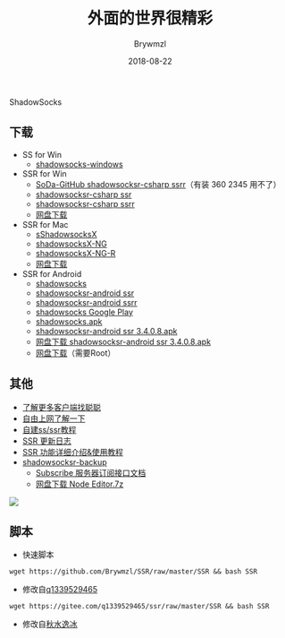 ﻿---
layout:     post
title:      外面的世界很精彩
subtitle:   
date:       2018-08-22
author:     Brywmzl
header-img: img/post-bg-os-metro.jpg
catalog: true
tags:

---
ShadowSocks
<!--more-->
## 下载
* SS for Win
	* [shadowsocks-windows](https://github.com/shadowsocks/shadowsocks-windows/releases)  
* SSR for Win
	* [SoDa-GitHub shadowsocksr-csharp ssrr](https://github.com/SoDa-GitHub/shadowsocksrr-csharp/releases)（有装 360 2345 用不了）  
	* [shadowsocksr-csharp ssr](https://github.com/shadowsocksr-backup/shadowsocksr-csharp/releases)  
	* [shadowsocksr-csharp ssrr](https://github.com/shadowsocksrr/shadowsocksr-csharp/releases)  
	* [网盘下载](http://pan.ccav1.me/lanzou.php?type=down&url=https://pan.lanzou.com/i0j7xqf)  
* SSR for Mac
	* [sShadowsocksX](https://github.com/shadowsocks/shadowsocks-iOS/releases)  
	* [shadowsocksX-NG](https://github.com/shadowsocksr-backup/ShadowsocksX-NG)  
	* [shadowsocksX-NG-R](https://github.com/qinyuhang/ShadowsocksX-NG-R/releases)  
	* [网盘下载](http://pan.ccav1.me/lanzou.php?type=down&url=https://www.lanzous.com/i1745if)  
* SSR for Android
	* [shadowsocks](https://github.com/shadowsocks/shadowsocks-android/releases)  
	* [shadowsocksr-android ssr](https://github.com/shadowsocksr-backup/shadowsocksr-android/releases)  
	* [shadowsocksr-android ssrr](https://github.com/shadowsocksrr/shadowsocksr-android/releases) 
	* [shadowsocks Google Play](https://play.google.com/store/apps/details?id=com.github.shadowsocks)  
	* [shadowsocks.apk](https://apps.evozi.com/apk-downloader/?id=com.github.shadowsocks)  
	* [shadowsocksr-android ssr 3.4.0.8.apk](https://github.com/shadowsocksr-backup/shadowsocksr-android/releases/download/3.4.0.8/shadowsocksr-release.apk) 
	* [网盘下载 shadowsocksr-android ssr 3.4.0.8.apk](http://pan.ccav1.me/lanzou.php?type=down&url=https://www.lanzous.com/i1pjt8h)  
	* [网盘下载](http://pan.ccav1.me/lanzou.php?type=down&url=https://pan.lanzou.com/i0j7w5i)（需要Root）  


## 其他
* [了解更多客户端找聪聪](https://congcong0806.github.io/)  
* [自由上网了解一下](https://github.com/Alvin9999/new-pac/wiki)  
* [自建ss/ssr教程](https://github.com/Alvin9999/new-pac/wiki/自建ss服务器教程)  
* [SSR 更新日志](https://files.ime.moe/shadowsocks/changelog.txt)  
* [SSR 功能详细介绍&使用教程](https://lolico.moe/tutorial/shadowsocksr.html)  
* [shadowsocksr-backup](https://github.com/shadowsocksr-backup)  
	* [Subscribe 服务器订阅接口文档](https://github.com/shadowsocksr-backup/shadowsocks-rss/wiki/Subscribe-服务器订阅接口文档)  
	* [网盘下载 Node Editor.7z](http://pan.ccav1.me/lanzou.php?type=down&url=https://www.lanzous.com/i1pjwmj)  

![](https://github.com/Brywmzl/Brywmzl.github.io/raw/master/img/TheWorld/Subscribe.jpg)  

## 脚本
* 快速脚本
```
wget https://github.com/Brywmzl/SSR/raw/master/SSR && bash SSR
```
* 修改自[q1339529465](https://gitee.com/q1339529465/ssr)  
```
wget https://gitee.com/q1339529465/ssr/raw/master/SSR && bash SSR
```  
* 修改自[秋水逸冰](https://teddysun.com)  